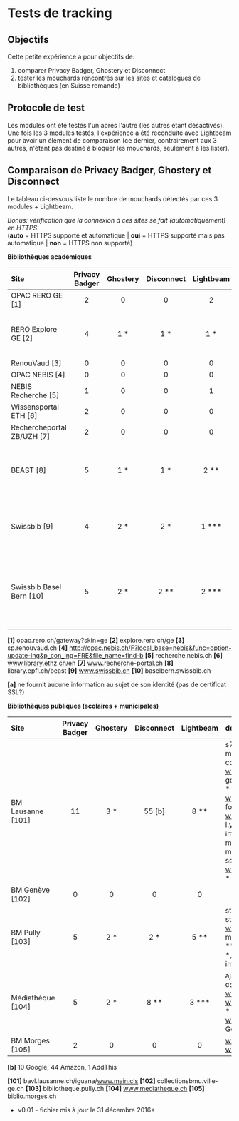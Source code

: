 # Tests de tracking

## Objectifs

Cette petite expérience a pour objectifs de:

1. comparer Privacy Badger, Ghostery et Disconnect
2. tester les mouchards rencontrés sur les sites et catalogues de bibliothèques (en Suisse romande)

## Protocole de test

Les modules ont été testés l'un après l'autre (les autres étant désactivés). Une fois les 3 modules testés, l'expérience a été reconduite avec Lightbeam pour avoir un élément de comparaison (ce dernier, contrairement aux 3 autres, n'étant pas destiné à bloquer les mouchards, seulement à les lister).

## Comparaison de Privacy Badger, Ghostery et Disconnect

Le tableau ci-dessous liste le nombre de mouchards détectés par ces 3 modules + Lightbeam.
   
*Bonus: vérification que la connexion à ces sites se fait (automatiquement) en HTTPS*   
(**auto** = HTTPS supporté et automatique | **oui** = HTTPS supporté mais pas automatique | **non** = HTTPS non supporté)

**Bibliothèques académiques**

| Site | Privacy Badger | Ghostery | Disconnect | Lightbeam | détails | *HTTPS* |
| :--- | :------------: | :------: | :--------: | :-------: | :------ | :---: |
| OPAC RERO GE [1] | 2 | 0 | 0 | 2 | ajax.googleapis.com, cdn.jquerytools.org | *non* |
| RERO Explore GE [2] | 4 | 1 * | 1 * | 1 * | fonts.googleapis.com, fonts.gstatic.com, cdn.jquerytools.org, www.google-analytics.com * | *non* |
| RenouVaud [3] | 0 | 0 | 0 | 0 |  | *oui* |
| OPAC NEBIS [4] | 0 | 0 | 0 | 0 |  | *non* |
| NEBIS Recherche [5] | 1 | 0 | 0 | 1 | www.library.ethz.ch | *non* |
| Wissensportal ETH [6] | 2 | 0 | 0 | 0 | fonts.googleapis.com, fonts.gstatic.com | *oui [a]* |
| Rechercheportal ZB/UZH [7] | 2 | 0 | 0 | 0 | www.library.ethz.ch, www.hbz.uzh.ch | *non* |
| BEAST [8] | 5 | 1 * | 1 * | 2 ** | actu.epfl.ch, jahia-prod.epfl.ch, library.epfl.ch, www.epfl.ch **, www.google-analytics.com * ** | *oui [a]* |
| Swissbib [9] | 4 | 2 * | 2 * | 1 *** | fonts.googleapis.com, fonts.gstatic.com, by2.uservoice.com **, widget.uservoice.com * ** ***, Piwik * | *auto* |
| Swissbib Basel Bern [10] | 5 | 2 * | 2 ** | 2 *** | fonts.googleapis.com, fonts.gstatic.com, by2.uservoice.com **, widget.uservoice.com * ** ***, eu.libraryh3lp.com ***, Piwik * | *auto* |

**[1]** opac.rero.ch/gateway?skin=ge
**[2]** explore.rero.ch/ge
**[3]** sp.renouvaud.ch
**[4]** http://opac.nebis.ch/F?local_base=nebis&func=option-update-lng&p_con_lng=FRE&file_name=find-b
**[5]** recherche.nebis.ch
**[6]** www.library.ethz.ch/en
**[7]** www.recherche-portal.ch
**[8]** library.epfl.ch/beast
**[9]** www.swissbib.ch
**[10]** baselbern.swissbib.ch

**[a]** ne fournit aucune information au sujet de son identité (pas de certificat SSL?)

**Bibliothèques publiques (scolaires + municipales)**

| Site | Privacy Badger | Ghostery | Disconnect | Lightbeam | détails | *HTTPS* |
| :--- | :------------: | :------: | :--------: | :-------: | :------ | :---: |
| BM Lausanne [101] | 11 | 3 * | 55 [b] | 8 ** | s7.addthis.com * **, m.addthis.com, cdnjs.cloudflare.com **, www.dartfish.tv **, googleads.g.doubleclick.net * **, static.doubleclick.net, www.google.com, fonts.gstatic.com, www.youtube.com, i.ytimg.com, s.ytimg.com, images.amazon.com **, mediaeurope.dartfish.com, multimedia.fnac.com **, ssl.google-analytics.com, www.google-analytics.com * **, Youtube ** | *auto* |
| BM Genève [102] | 0 | 0 | 0 | 0 |  | *auto* |
| BM Pully [103] | 5 | 2 * | 2 * | 5 ** | stats.g.doubleclick.net **, staticxx.facebook.com, www.facebook.com **, marketplace.archimed.fr **, connect.facebook.net *, Google Analytics * **, images-amazon.com ** | *non* |
| Médiathèque [104] | 5 | 2 * | 8 ** | 3 *** | ajax.googleapis.com *, cse.google.com, www.google.com ***, www.google-analytics.com * ***, www.googleapis.com ***, Google ** | *non* |
| BM Morges [105] | 2 | 0 | 0 | 0 | www.meteoblue.com, www.doc-alain.com | *non* |

**[b]** 10 Google, 44 Amazon, 1 AddThis

**[101]** bavl.lausanne.ch/iguana/www.main.cls
**[102]** collectionsbmu.ville-ge.ch
**[103]** bibliotheque.pully.ch
**[104]** www.mediatheque.ch
**[105]** biblio.morges.ch




* v0.01 - fichier mis à jour le 31 décembre 2016*



